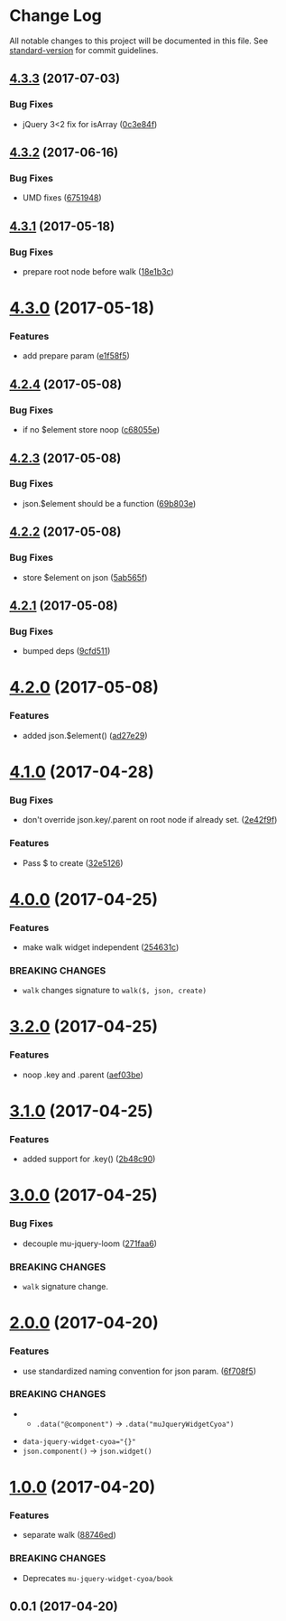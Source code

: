 # Change Log

All notable changes to this project will be documented in this file. See [standard-version](https://github.com/conventional-changelog/standard-version) for commit guidelines.

<a name="4.3.3"></a>
## [4.3.3](https://github.com/mu-lib/mu-jquery-widget-cyoa/compare/v4.3.2...v4.3.3) (2017-07-03)


### Bug Fixes

* jQuery 3<2 fix for isArray ([0c3e84f](https://github.com/mu-lib/mu-jquery-widget-cyoa/commit/0c3e84f))



<a name="4.3.2"></a>
## [4.3.2](https://github.com/mu-lib/mu-jquery-widget-cyoa/compare/v4.3.1...v4.3.2) (2017-06-16)


### Bug Fixes

* UMD fixes ([6751948](https://github.com/mu-lib/mu-jquery-widget-cyoa/commit/6751948))



<a name="4.3.1"></a>
## [4.3.1](https://github.com/mu-lib/mu-jquery-widget-cyoa/compare/v4.3.0...v4.3.1) (2017-05-18)


### Bug Fixes

* prepare root node before walk ([18e1b3c](https://github.com/mu-lib/mu-jquery-widget-cyoa/commit/18e1b3c))



<a name="4.3.0"></a>
# [4.3.0](https://github.com/mu-lib/mu-jquery-widget-cyoa/compare/v4.2.4...v4.3.0) (2017-05-18)


### Features

* add prepare param ([e1f58f5](https://github.com/mu-lib/mu-jquery-widget-cyoa/commit/e1f58f5))



<a name="4.2.4"></a>
## [4.2.4](https://github.com/mu-lib/mu-jquery-widget-cyoa/compare/v4.2.3...v4.2.4) (2017-05-08)


### Bug Fixes

* if no $element store noop ([c68055e](https://github.com/mu-lib/mu-jquery-widget-cyoa/commit/c68055e))



<a name="4.2.3"></a>
## [4.2.3](https://github.com/mu-lib/mu-jquery-widget-cyoa/compare/v4.2.2...v4.2.3) (2017-05-08)


### Bug Fixes

* json.$element should be a function ([69b803e](https://github.com/mu-lib/mu-jquery-widget-cyoa/commit/69b803e))



<a name="4.2.2"></a>
## [4.2.2](https://github.com/mu-lib/mu-jquery-widget-cyoa/compare/v4.2.1...v4.2.2) (2017-05-08)


### Bug Fixes

* store $element on json ([5ab565f](https://github.com/mu-lib/mu-jquery-widget-cyoa/commit/5ab565f))



<a name="4.2.1"></a>
## [4.2.1](https://github.com/mu-lib/mu-jquery-widget-cyoa/compare/v4.2.0...v4.2.1) (2017-05-08)


### Bug Fixes

* bumped deps ([9cfd511](https://github.com/mu-lib/mu-jquery-widget-cyoa/commit/9cfd511))



<a name="4.2.0"></a>
# [4.2.0](https://github.com/mu-lib/mu-jquery-widget-cyoa/compare/v4.1.0...v4.2.0) (2017-05-08)


### Features

* added json.$element() ([ad27e29](https://github.com/mu-lib/mu-jquery-widget-cyoa/commit/ad27e29))



<a name="4.1.0"></a>
# [4.1.0](https://github.com/mu-lib/mu-jquery-widget-cyoa/compare/v4.0.0...v4.1.0) (2017-04-28)


### Bug Fixes

* don't override json.key/.parent on root node if already set. ([2e42f9f](https://github.com/mu-lib/mu-jquery-widget-cyoa/commit/2e42f9f))


### Features

* Pass $ to create ([32e5126](https://github.com/mu-lib/mu-jquery-widget-cyoa/commit/32e5126))



<a name="4.0.0"></a>
# [4.0.0](https://github.com/mu-lib/mu-jquery-widget-cyoa/compare/v3.2.0...v4.0.0) (2017-04-25)


### Features

* make walk widget independent ([254631c](https://github.com/mu-lib/mu-jquery-widget-cyoa/commit/254631c))


### BREAKING CHANGES

* `walk` changes signature to `walk($, json, create)`



<a name="3.2.0"></a>
# [3.2.0](https://github.com/mu-lib/mu-jquery-widget-cyoa/compare/v3.1.0...v3.2.0) (2017-04-25)


### Features

* noop .key and .parent ([aef03be](https://github.com/mu-lib/mu-jquery-widget-cyoa/commit/aef03be))



<a name="3.1.0"></a>
# [3.1.0](https://github.com/mu-lib/mu-jquery-widget-cyoa/compare/v3.0.0...v3.1.0) (2017-04-25)


### Features

* added support for .key() ([2b48c90](https://github.com/mu-lib/mu-jquery-widget-cyoa/commit/2b48c90))



<a name="3.0.0"></a>
# [3.0.0](https://github.com/mu-lib/mu-jquery-widget-cyoa/compare/v2.0.0...v3.0.0) (2017-04-25)


### Bug Fixes

* decouple mu-jquery-loom ([271faa6](https://github.com/mu-lib/mu-jquery-widget-cyoa/commit/271faa6))


### BREAKING CHANGES

* `walk` signature change.



<a name="2.0.0"></a>
# [2.0.0](https://github.com/mu-lib/mu-jquery-widget-cyoa/compare/v1.0.0...v2.0.0) (2017-04-20)


### Features

* use standardized naming convention for json param. ([6f708f5](https://github.com/mu-lib/mu-jquery-widget-cyoa/commit/6f708f5))


### BREAKING CHANGES

* - `.data("@component")` -> `.data("muJqueryWidgetCyoa")`
- `data-jquery-widget-cyoa="{}"`
- `json.component()` -> `json.widget()`



<a name="1.0.0"></a>
# [1.0.0](https://github.com/mu-lib/mu-jquery-widget-cyoa/compare/v0.0.1...v1.0.0) (2017-04-20)


### Features

* separate walk ([88746ed](https://github.com/mu-lib/mu-jquery-widget-cyoa/commit/88746ed))


### BREAKING CHANGES

* Deprecates `mu-jquery-widget-cyoa/book`



<a name="0.0.1"></a>
## 0.0.1 (2017-04-20)
